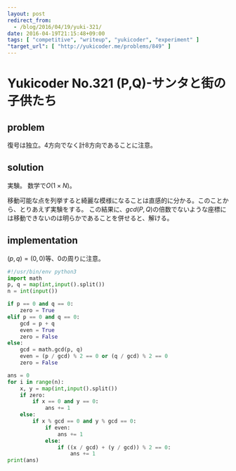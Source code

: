 ```yaml
---
layout: post
redirect_from:
  - /blog/2016/04/19/yuki-321/
date: 2016-04-19T21:15:48+09:00
tags: [ "competitive", "writeup", "yukicoder", "experiment" ]
"target_url": [ "http://yukicoder.me/problems/849" ]
---
```


# Yukicoder No.321 (P,Q)-サンタと街の子供たち

## problem

復号は独立。$4$方向でなく計$8$方向であることに注意。

## solution

実験。
数学で$O(1 \times N)$。

移動可能な点を列挙すると綺麗な模様になることは直感的に分かる。このことから、とりあえず実験をする。
この結果に、$gcd(P,Q)$の倍数でないような座標には移動できないのは明らかであることを併せると、解ける。

## implementation

$(p, q) = (0, 0)$等、$0$の周りに注意。

``` python
#!/usr/bin/env python3
import math
p, q = map(int,input().split())
n = int(input())

if p == 0 and q == 0:
    zero = True
elif p == 0 and q == 0:
    gcd = p + q
    even = True
    zero = False
else:
    gcd = math.gcd(p, q)
    even = (p / gcd) % 2 == 0 or (q / gcd) % 2 == 0
    zero = False

ans = 0
for i in range(n):
    x, y = map(int,input().split())
    if zero:
        if x == 0 and y == 0:
            ans += 1
    else:
        if x % gcd == 0 and y % gcd == 0:
            if even:
                ans += 1
            else:
                if ((x / gcd) + (y / gcd)) % 2 == 0:
                    ans += 1
print(ans)
```
